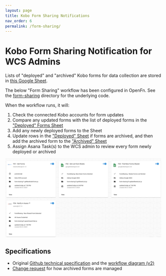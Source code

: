 ```yaml
---
layout: page
title: Kobo Form Sharing Notifications
nav_order: 6
permalink: /form-sharing/
---
```


# Kobo Form Sharing Notification for WCS Admins

Lists of "deployed" and "archived" Kobo forms for data collection are stored in [this Google Sheet](https://docs.google.com/spreadsheets/d/1s7K3kxzm5AlpwiALattyc7D9_aIyqWmo2ubcQIUlqlY/edit?gid=1559623602#gid=1559623602). 

The below "Form Sharing" workflow has been configured in OpenFn. See the [form-sharing](https://github.com/OpenFn/ConSoSci/tree/master/form-sharing) directory for the underlying code. 

When the workflow runs, it will: 
1. Check the connected Kobo accounts for form updates
2. Compare any updated forms with the list of deployed forms in the ["Deployed" Forms Sheet](https://docs.google.com/spreadsheets/d/1s7K3kxzm5AlpwiALattyc7D9_aIyqWmo2ubcQIUlqlY/edit?gid=1559623602#gid=1559623602)
3. Add any newly deployed forms to the Sheet
4. Update rows in the ["Deployed" Sheet](https://docs.google.com/spreadsheets/d/1s7K3kxzm5AlpwiALattyc7D9_aIyqWmo2ubcQIUlqlY/edit?gid=1559623602#gid=1559623602) if forms are archived, and then add the archived form to the ["Archived" Sheet](https://docs.google.com/spreadsheets/d/1s7K3kxzm5AlpwiALattyc7D9_aIyqWmo2ubcQIUlqlY/edit?gid=1965562058#gid=1965562058)
5. Assign Asana Task(s) to the WCS admin to review every form newly deployed or archived

![form-sharing](./form-sharing.png)

## Specifications
- Original [Github technical specification](https://github.com/OpenFn/ConSoSci/issues/206) and the [workflow diagram (v2)](https://lucid.app/lucidchart/346b8e5c-6fb6-4a33-9d02-53e5059bd698/edit?invitationId=inv_d1431bce-05ae-4005-9b6a-9c279141a3a3&page=0_0#)
- [Change request](https://github.com/OpenFn/ConSoSci/issues/224) for how archived forms are managed 
